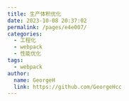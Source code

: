 ```yaml
---
title: 生产体积优化
date: 2023-10-08 20:37:02
permalink: /pages/e4e007/
categories:
  - 工程化
  - webpack
  - 性能优化
tags:
  - webpack
author: 
  name: GeorgeH
  link: https://github.com/GeorgeHcc
---
```

